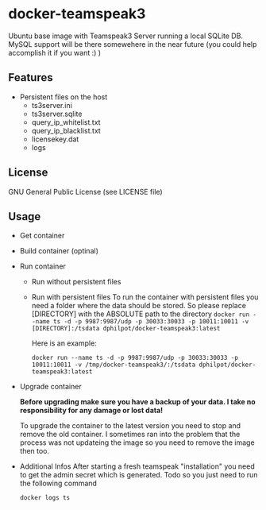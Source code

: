 # docker-teamspeak3

Ubuntu base image with Teamspeak3 Server running a local SQLite DB.
MySQL support will be there somewehere in the near future (you could help accomplish it if you want :) )

## Features
* Persistent files on the host
  * ts3server.ini
  * ts3server.sqlite
  * query_ip_whitelist.txt
  * query_ip_blacklist.txt
  * licensekey.dat
  * logs

##  License
  GNU General Public License (see LICENSE file)

## Usage
  * Get container

  * Build container (optinal)

  * Run container
    * Run without persistent files
    * Run with persistent files
      To run the container with persistent files you need a folder where the data should be stored.
      So please replace [DIRECTORY] with the ABSOLUTE path to the directory
      `docker run --name ts -d -p 9987:9987/udp -p 30033:30033 -p 10011:10011 -v [DIRECTORY]:/tsdata dphilpot/docker-teamspeak3:latest`

      Here is an example:

      `docker run --name ts -d -p 9987:9987/udp -p 30033:30033 -p 10011:10011 -v /tmp/docker-teamspeak3/:/tsdata dphilpot/docker-teamspeak3:latest`

  * Upgrade container

    **Before upgrading make sure you have a backup of your data. I take no responsibility for any damage or lost data!**

    To upgrade the container to the latest version you need to stop and remove the old container.
    I sometimes ran into the problem that the process was not updateing the image so you need to remove the image then too.

  * Additional Infos
    After starting a fresh teamspeak "installation" you need to get the admin secret which is generated.
    Todo so you just need to run the following command

    `docker logs ts`
